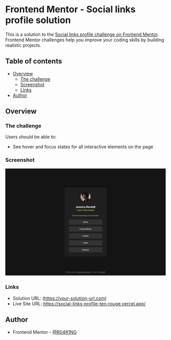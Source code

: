 # Frontend Mentor - Social links profile solution

This is a solution to the [Social links profile challenge on Frontend Mentor](https://www.frontendmentor.io/challenges/social-links-profile-UG32l9m6dQ). Frontend Mentor challenges help you improve your coding skills by building realistic projects. 

## Table of contents

- [Overview](#overview)
  - [The challenge](#the-challenge)
  - [Screenshot](#screenshot)
  - [Links](#links)
- [Author](#author)


## Overview

### The challenge

Users should be able to:

- See hover and focus states for all interactive elements on the page

### Screenshot

![](./assets/screenshots/Desktop_screenshot.png)

### Links

- Solution URL: (https://your-solution-url.com)
- Live Site URL: https://social-links-profile-ten-rouge.vercel.app/

## Author

- Frontend Mentor - [@R04R1NG](https://www.frontendmentor.io/profile/R04R1NG)


